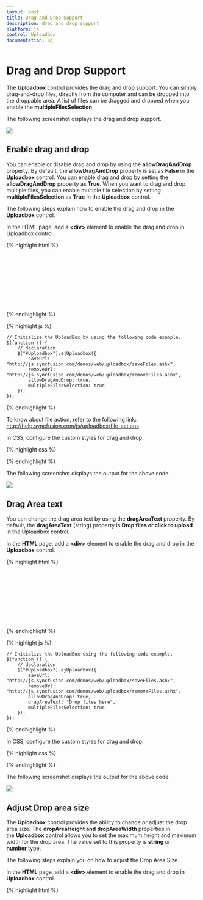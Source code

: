 ```yaml
---
layout: post
title: Drag-and-Drop-Support
description: drag and drop support
platform: js
control: Uploadbox
documentation: ug
---
```


# Drag and Drop Support

The **Uploadbox** control provides the drag and drop support. You can simply drag-and-drop files, directly from the computer and can be dropped into the droppable area. A list of files can be dragged and dropped when you enable the **multipleFilesSelection**.

The following screenshot displays the drag and drop support.



![](/js/UploadBox/Drag-and-Drop-Support_images/Drag-and-Drop-Support_img1.png) 

## Enable drag and drop 

You can enable or disable drag and drop by using the **allowDragAndDrop** property. By default, the **allowDragAndDrop** property is set as **False** in the **Uploadbox** control. You can enable drag and drop by setting the **allowDragAndDrop** property as **True**. When you want to drag and drop multiple files, you can enable multiple file selection by setting **multipleFilesSelection** as **True** in the **Uploadbox** control.

The following steps explain how to enable the drag and drop in the **Uploadbox** control.

In the HTML page, add a **&lt;div&gt;** element to enable the drag and drop in Uploadbox control.

{% highlight html %}


<div class="frame">
    <div class="control">
        <div id="Uploadbox"></div>
    </div>
</div>


{% endhighlight %}


{% highlight js %}

    // Initialize the UploadBox by using the following code example.
    $(function () {
        // declaration
        $("#Uploadbox").ejUploadbox({
            saveUrl: "http://js.syncfusion.com/demos/web/uploadbox/saveFiles.ashx",
            removeUrl: "http://js.syncfusion.com/demos/web/uploadbox/removeFiles.ashx",
            allowDragAndDrop: true,
            multipleFilesSelection: true
        });
    });


{% endhighlight %}

To know about file action, refer to the following link: <http://help.syncfusion.com/js/uploadbox/file-actions>

In CSS, configure the custom styles for drag and drop.

{% highlight css %}

<style>
    .frame {
        width: 500px;
        height: 100px;
        margin-top: 10%;
    }

    .control {
        width: 100%;
        height: 100%;
    }
</style>


{% endhighlight %}



The following screenshot displays the output for the above code.

![](/js/UploadBox/Drag-and-Drop-Support_images/Drag-and-Drop-Support_img2.png) 

## Drag Area text

You can change the drag area text by using the **dragAreaText** property.  By default, the **dragAreaText** (string) property is **Drop files or click to upload** in the Uploadbox control.

In the **HTML** page, add a **&lt;div&gt;** element to enable the drag and drop in the **Uploadbox** control.

{% highlight html %}


<div class="frame">
    <div class="control">
        <div id="Uploadbox"></div>
    </div>
</div>


{% endhighlight %}

{% highlight js %}


    // Initialize the UploadBox using the following code example.
    $(function () {
        // declaration
        $("#Uploadbox").ejUploadbox({
            saveUrl: "http://js.syncfusion.com/demos/web/uploadbox/saveFiles.ashx",
            removeUrl: "http://js.syncfusion.com/demos/web/uploadbox/removeFiles.ashx",
            allowDragAndDrop: true,
            dragAreaText: "Drop files here",
            multipleFilesSelection: true
        });
    });


{% endhighlight %}

In CSS, configure the custom styles for drag and drop.

{% highlight css %}


<style>
    .frame {
        width: 500px;
        height: 100px;
        margin-top: 10%;
    }

    .control {
        width: 100%;
        height: 100%;
    }
</style>


{% endhighlight %}



 The following screenshot displays the output for the above code.

![](/js/UploadBox/Drag-and-Drop-Support_images/Drag-and-Drop-Support_img3.png) 

## Adjust Drop area size

The **Uploadbox** control provides the ability to change or adjust the drop area size. The **dropAreaHeight and** **dropAreaWidth** properties in the **Uploadbox** control allows you to set the maximum height and maximum width for the drop area. The value set to this property is **string** or **number** type.

The following steps explain you on how to adjust the Drop Area Size.

In the **HTML** page, add a **&lt;div&gt;** element to enable the drag and drop in **Uploadbox** control.

{% highlight html %}

<div class="control">
    <div id="Uploadbox"></div>
</div>

{% endhighlight %}

{% highlight js %}

    // Initialize the Uploadbox using the following code example.
    $(function () {
        // declaration
        $("#Uploadbox").ejUploadbox({
            saveUrl: "http://js.syncfusion.com/demos/web/uploadbox/saveFiles.ashx",
            removeUrl: "http://js.syncfusion.com/demos/web/uploadbox/removeFiles.ashx",
            allowDragAndDrop: true,
            multipleFilesSelection: true,
            dropAreaHeight: "300px",
            dropAreaWidth: "600px"
        });
    });


{% endhighlight %}

The following screenshot displays the output for the above code.

![](/js/UploadBox/Drag-and-Drop-Support_images/Drag-and-Drop-Support_img4.png) 

## Drop area with Browse button behavior

You can click anywhere in the droppable area to browse and upload the files. The droppable area behaves like a browse button.

### Droppable area behavior

Enable the **allowDragAndDrop** property to achieve this feature. Next, set the **showBrowseButton** as **False** in Uploadbox Control.

The following steps explain the droppable area containing the browse button behavior.

In the **HTML** page, add a **&lt;div&gt;** element to enable drag and drop in the **Uploadbox** control.

{% highlight html %}

<div class="frame">
    <div class="control">
        <div id="Uploadbox"></div>
    </div>
</div>


{% endhighlight %}

{% highlight js %}


    // Initialize the Uploadbox by using the following code example.
    $(function () {
        // declaration
        $("#Uploadbox").ejUploadbox({
            saveUrl: "http://js.syncfusion.com/demos/web/uploadbox/saveFiles.ashx",
            removeUrl: "http://js.syncfusion.com/demos/web/uploadbox/removeFiles.ashx",
            allowDragAndDrop: true,
            showBrowseButton: false,
            multipleFilesSelection: true
        });
    });


{% endhighlight %}

In CSS, configure the custom styles for drag and drop.

{% highlight css %}


<style>
    .frame {
        width: 500px;
        height: 100px;
        margin-top: 10%;
    }

    .control {
        width: 100%;
        height: 100%;
    }
</style>


{% endhighlight %}



The following screenshot displays the output for the above code.



![](/js/UploadBox/Drag-and-Drop-Support_images/Drag-and-Drop-Support_img5.png) 

